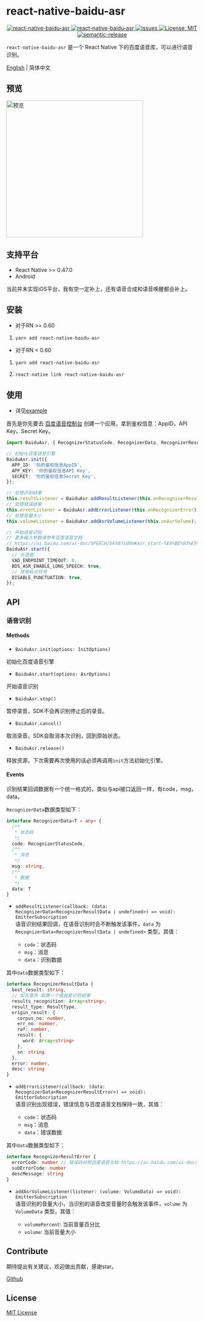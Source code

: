 # react-native-baidu-asr

<p align="center">
  <a href="https://www.npmjs.com/package/react-native-baidu-asr">
    <img src="https://img.shields.io/npm/v/react-native-baidu-asr" alt="react-native-baidu-asr">
  </a>
  <a href="https://www.npmjs.com/package/react-native-baidu-asr">
    <img src="https://img.shields.io/npm/dm/react-native-baidu-asr" alt="react-native-baidu-asr">
  </a>
  <a href="https://github.com/gdoudeng/react-native-baidu-asr/issues">
    <img src="https://img.shields.io/github/issues/gdoudeng/react-native-baidu-asr" alt="issues">
  </a>
  <a href="https://opensource.org/licenses/MIT">
    <img src="https://img.shields.io/badge/License-MIT-blue.svg" alt="License: MIT">
  </a>
  <a href="#badge">
    <img alt="semantic-release" src="https://img.shields.io/badge/%20%20%F0%9F%93%A6%F0%9F%9A%80-semantic--release-e10079.svg">
  </a>
</p>

`react-native-baidu-asr` 是一个 React Native 下的百度语音库，可以进行语音识别。

[English](./README.md) | 简体中文

## 预览

<p align="left">
  <img width=360 title="预览" src="./sreenshot/ezgif.gif" alt="预览">
</p>

## 支持平台
- React Native >= 0.47.0
- Android

当前并未实现iOS平台，我有空一定补上，还有语音合成和语音唤醒都会补上。

## 安装

- 对于RN >= 0.60

1. `yarn add react-native-baidu-asr`

- 对于RN < 0.60

1. `yarn add react-native-baidu-asr`

2. `react-native link react-native-baidu-asr`

## 使用

- 详见[example](https://github.com/gdoudeng/react-native-baidu-asr/tree/master/example)

首先是你先要去 [百度语音控制台](https://console.bce.baidu.com/ai/?_=1620713753811&fromai=1#/ai/speech/overview/index) 创建一个应用，拿到鉴权信息：AppID，API Key，Secret Key。

```typescript
import BaiduAsr, { RecognizerStatusCode, RecognizerData, RecognizerResultError, RecognizerResultData, VolumeData } from 'react-native-baidu-asr';

// 初始化百度语音引擎
BaiduAsr.init({
  APP_ID: '你的鉴权信息AppID',
  APP_KEY: '你的鉴权信息API Key',
  SECRET: '你的鉴权信息Secret Key',
});

// 处理识别结果
this.resultListener = BaiduAsr.addResultListener(this.onRecognizerResult);
// 处理错误结果
this.errorListener = BaiduAsr.addErrorListener(this.onRecognizerError);
// 处理音量大小
this.volumeListener = BaiduAsr.addAsrVolumeListener(this.onAsrVolume);

// 开始语音识别
// 更多输入参数请参考百度语音文档
// https://ai.baidu.com/ai-doc/SPEECH/bkh07sd0m#asr_start-%E8%BE%93%E5%85%A5%E4%BA%8B%E4%BB%B6%E5%8F%82%E6%95%B0
BaiduAsr.start({
  // 长语音
  VAD_ENDPOINT_TIMEOUT: 0,
  BDS_ASR_ENABLE_LONG_SPEECH: true,
  // 禁用标点符号
  DISABLE_PUNCTUATION: true,
});
```

## API

### 语音识别

#### Methods

- `BaiduAsr.init(options: InitOptions)`
  
初始化百度语音引擎

- `BaiduAsr.start(options: AsrOptions)`
  
开始语音识别

- `BaiduAsr.stop()`

暂停录音，SDK不会再识别停止后的录音。

- `BaiduAsr.cancel()`

取消录音，SDK会取消本次识别，回到原始状态。

- `BaiduAsr.release()`

释放资源，下次需要再次使用的话必须再调用`init`方法初始化引擎。

#### Events

识别结果回调数据有一个统一格式的，类似与api接口返回一样，有code，msg，data。

`RecognizerData`数据类型如下：
```typescript
interface RecognizerData<T = any> {
  /**
   * 状态码
   */
  code: RecognizerStatusCode,
  /**
   * 消息
   */
  msg: string,
  /**
   * 数据
   */
  data: T
}
```

- `addResultListener(callback: (data: RecognizerData<RecognizerResultData | undefined>) => void): EmitterSubscription`  
  语音识别结果回调，在语音识别时会不断触发该事件，`data` 为 `RecognizerData<RecognizerResultData | undefined>` 类型，其值：

    - `code`：状态码
    - `msg`：消息
    - `data`：识别数据

其中`data`数据类型如下：

```typescript
interface RecognizerResultData {
  best_result: string,
  // 如无意外 取第一个值就是识别结果
  results_recognition: Array<string>,
  result_type: ResultType,
  origin_result: {
    corpus_no: number,
    err_no: number,
    raf: number,
    result: {
      word: Array<string>
    },
    sn: string
  },
  error: number,
  desc: string
}
```

- `addErrorListener(callback: (data: RecognizerData<RecognizerResultError>) => void): EmitterSubscription`  
  语音识别出现错误，错误信息与百度语音文档保持一致，其值：

    - `code`：状态码
    - `msg`：消息
    - `data`：错误数据

其中`data`数据类型如下：

```typescript
interface RecognizerResultError {
  errorCode: number // 错误码对照百度语音文档 https://ai.baidu.com/ai-doc/SPEECH/qk38lxh1q
  subErrorCode: number
  descMessage: string
}
```

- `addAsrVolumeListener(listener: (volume: VolumeData) => void): EmitterSubscription`  
  语音识别的音量大小，当识别的语音改变音量时会触发该事件，`volume` 为 `VolumeData` 类型，其值：

    - `volumePercent`: 当前音量百分比
    - `volume`: 当前音量大小

## Contribute

期待提出有关建议，欢迎做出贡献，感谢star。  

[Github](https://github.com/gdoudeng/react-native-baidu-asr)

## License

[MIT License](https://github.com/gdoudeng/react-native-baidu-asr/blob/master/LICENSE)
